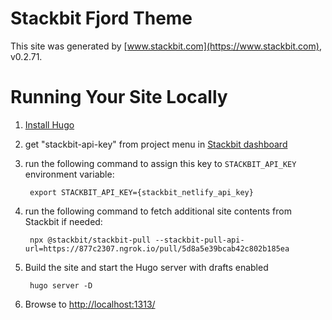 # Stackbit Fjord Theme

This site was generated by [www.stackbit.com](https://www.stackbit.com), v0.2.71.

# Running Your Site Locally

1. [Install Hugo](https://gohugo.io/getting-started/quick-start/#step-1-install-hugo)

1. get "stackbit-api-key" from project menu in [Stackbit dashboard](https://app.stackbit.com/dashboard)

1. run the following command to assign this key to `STACKBIT_API_KEY` environment variable:

        export STACKBIT_API_KEY={stackbit_netlify_api_key}

1. run the following command to fetch additional site contents from Stackbit if needed:

        npx @stackbit/stackbit-pull --stackbit-pull-api-url=https://877c2307.ngrok.io/pull/5d8a5e39bcab42c802b185ea

1. Build the site and start the Hugo server with drafts enabled

        hugo server -D

1. Browse to [http://localhost:1313/](http://localhost:1313/)
